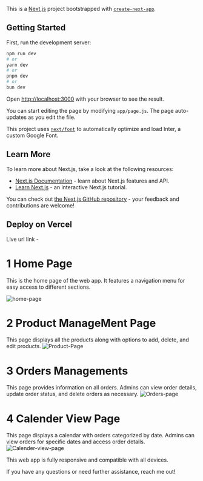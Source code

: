 This is a [Next.js](https://nextjs.org/) project bootstrapped with [`create-next-app`](https://github.com/vercel/next.js/tree/canary/packages/create-next-app).

## Getting Started

First, run the development server:

```bash
npm run dev
# or
yarn dev
# or
pnpm dev
# or
bun dev
```

Open [http://localhost:3000](http://localhost:3000) with your browser to see the result.

You can start editing the page by modifying `app/page.js`. The page auto-updates as you edit the file.

This project uses [`next/font`](https://nextjs.org/docs/basic-features/font-optimization) to automatically optimize and load Inter, a custom Google Font.

## Learn More

To learn more about Next.js, take a look at the following resources:

- [Next.js Documentation](https://nextjs.org/docs) - learn about Next.js features and API.
- [Learn Next.js](https://nextjs.org/learn) - an interactive Next.js tutorial.

You can check out [the Next.js GitHub repository](https://github.com/vercel/next.js/) - your feedback and contributions are welcome!

## Deploy on Vercel

Live url link - 

# 1 Home Page
This is the home page of the web app. It features a navigation menu for easy access to different sections.

![home-page](https://github.com/akathoniya52/erp/assets/54068272/a928b285-27c7-46d0-b16d-ff060df0e594)


# 2 Product ManageMent Page
This page displays all the products along with options to add, delete, and edit products.
![Product-Page](https://github.com/akathoniya52/erp/assets/54068272/2a95be38-2c8d-4bce-b90f-d2112114fb1b)

# 3 Orders Managements
This page provides information on all orders. Admins can view order details, update order status, and delete orders as necessary.
![Orders-page](https://github.com/akathoniya52/erp/assets/54068272/f0ffc827-b575-4949-8566-cc4e65cb8c3d)

# 4 Calender View Page 
This page displays a calendar with orders categorized by date. Admins can view orders for specific dates and access order details.
![Calender-view-page](https://github.com/akathoniya52/erp/assets/54068272/4967e2a3-41ab-4a31-9640-284b4c8dc284)

This web app is fully responsive and compatible with all devices.

If you have any questions or need further assistance, reach me out!
